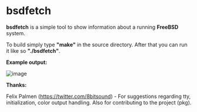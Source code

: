 # bsdfetch

**bsdfetch** is a simple tool to show information about a running **FreeBSD** system.

To build simply type **"make"** in the source directory. After that you can run it like so **"./bsdfetch"**.


**Example output:**

![image](https://user-images.githubusercontent.com/37046652/198672083-b66934a5-a514-4f6b-b59a-f7977c9ae7fd.png)


**Thanks:**

Felix Palmen (https://twitter.com/8bitsound) - For suggestions regarding tty, initialization, color output handling. Also for contributing to the project (pkg).
